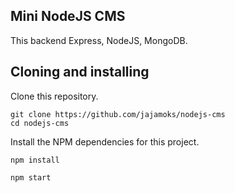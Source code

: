
## Mini NodeJS CMS

This backend Express, NodeJS, MongoDB.

## Cloning and installing
Clone this repository.
```
git clone https://github.com/jajamoks/nodejs-cms
cd nodejs-cms
```

Install the NPM dependencies for this project.
```
npm install
```
```
npm start
```
